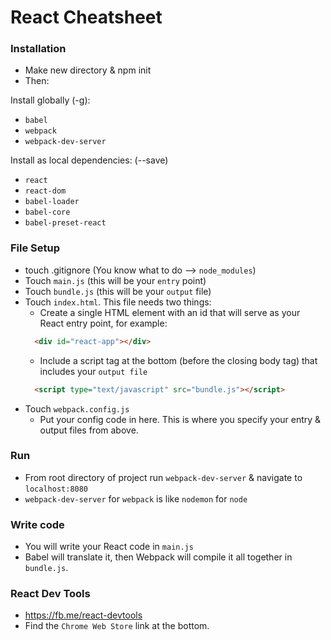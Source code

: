 # React Cheatsheet

### Installation
- Make new directory & npm init
- Then:

Install globally (-g):
- `babel`
- `webpack`
- `webpack-dev-server`

Install as local dependencies: (--save)
- `react`
- `react-dom`
- `babel-loader`
- `babel-core`
- `babel-preset-react`

### File Setup
- touch .gitignore (You know what to do --> `node_modules`)
- Touch `main.js` (this will be your `entry` point)
- Touch `bundle.js` (this will be your `output` file)
- Touch `index.html`. This file needs two things:
  - Create a single HTML element with an id that will serve as your React entry point, for example:
  ``` html
    <div id="react-app"></div>
  ```
  - Include a script tag at the bottom (before the closing body tag) that includes your `output file`
  ``` html
    <script type="text/javascript" src="bundle.js"></script>
  ```
- Touch `webpack.config.js`
  - Put your config code in here. This is where you specify your entry & output files from above.

### Run
- From root directory of project run `webpack-dev-server` & navigate to `localhost:8080`
- `webpack-dev-server` for `webpack` is like `nodemon` for `node`

### Write code
- You will write your React code in `main.js`
- Babel will translate it, then Webpack will compile it all together in `bundle.js`.

### React Dev Tools
- https://fb.me/react-devtools
- Find the `Chrome Web Store` link at the bottom. 
